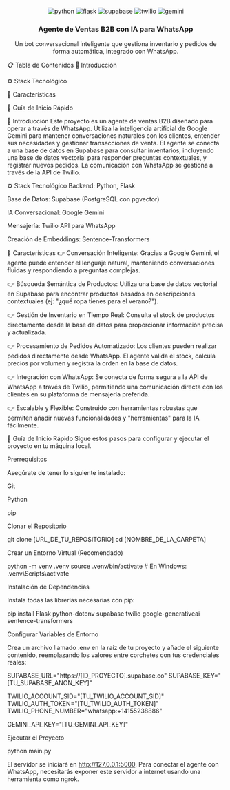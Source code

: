<div align="center">
<br />
<img src="https://www.google.com/search?q=https://img.shields.io/badge/-Python-black%3Fstyle%3Dfor-the-badge%26logoColor%3Dwhite%26logo%3Dpython%26color%3D3776AB" alt="python" />
<img src="https://www.google.com/search?q=https://img.shields.io/badge/-Flask-black%3Fstyle%3Dfor-the-badge%26logoColor%3Dwhite%26logo%3Dflask%26color%3D000000" alt="flask" />
<img src="https://www.google.com/search?q=https://img.shields.io/badge/-Supabase-black%3Fstyle%3Dfor-the-badge%26logoColor%3Dwhite%26logo%3Dsupabase%26color%3D3ECF8E" alt="supabase" />
<img src="https://www.google.com/search?q=https://img.shields.io/badge/-Twilio-black%3Fstyle%3Dfor-the-badge%26logoColor%3Dwhite%26logo%3Dtwilio%26color%3DF22F46" alt="twilio" />
<img src="https://www.google.com/search?q=https://img.shields.io/badge/-Google_Gemini-white%3Fstyle%3Dfor-the-badge%26logoColor%3Dblack%26logo%3Dgoogle%26color%3D4285F4" alt="gemini" />
<br />

<h3 align="center">Agente de Ventas B2B con IA para WhatsApp</h3>

<div align="center">
Un bot conversacional inteligente que gestiona inventario y pedidos de forma automática, integrado con WhatsApp.
</div>
</div>

📋 Tabla de Contenidos
🤖 Introducción

⚙️ Stack Tecnológico

🔋 Características

🤸 Guía de Inicio Rápido

<a name="introducción">🤖 Introducción</a>
Este proyecto es un agente de ventas B2B diseñado para operar a través de WhatsApp. Utiliza la inteligencia artificial de Google Gemini para mantener conversaciones naturales con los clientes, entender sus necesidades y gestionar transacciones de venta. El agente se conecta a una base de datos en Supabase para consultar inventarios, incluyendo una base de datos vectorial para responder preguntas contextuales, y registrar nuevos pedidos. La comunicación con WhatsApp se gestiona a través de la API de Twilio.

<a name="tech-stack">⚙️ Stack Tecnológico</a>
Backend: Python, Flask

Base de Datos: Supabase (PostgreSQL con pgvector)

IA Conversacional: Google Gemini

Mensajería: Twilio API para WhatsApp

Creación de Embeddings: Sentence-Transformers

<a name="features">🔋 Características</a>
👉 Conversación Inteligente: Gracias a Google Gemini, el agente puede entender el lenguaje natural, manteniendo conversaciones fluidas y respondiendo a preguntas complejas.

👉 Búsqueda Semántica de Productos: Utiliza una base de datos vectorial en Supabase para encontrar productos basados en descripciones contextuales (ej: "¿qué ropa tienes para el verano?").

👉 Gestión de Inventario en Tiempo Real: Consulta el stock de productos directamente desde la base de datos para proporcionar información precisa y actualizada.

👉 Procesamiento de Pedidos Automatizado: Los clientes pueden realizar pedidos directamente desde WhatsApp. El agente valida el stock, calcula precios por volumen y registra la orden en la base de datos.

👉 Integración con WhatsApp: Se conecta de forma segura a la API de WhatsApp a través de Twilio, permitiendo una comunicación directa con los clientes en su plataforma de mensajería preferida.

👉 Escalable y Flexible: Construido con herramientas robustas que permiten añadir nuevas funcionalidades y "herramientas" para la IA fácilmente.

<a name="quick-start">🤸 Guía de Inicio Rápido</a>
Sigue estos pasos para configurar y ejecutar el proyecto en tu máquina local.

Prerrequisitos

Asegúrate de tener lo siguiente instalado:

Git

Python

pip

Clonar el Repositorio

git clone [URL_DE_TU_REPOSITORIO]
cd [NOMBRE_DE_LA_CARPETA]

Crear un Entorno Virtual (Recomendado)

python -m venv .venv
source .venv/bin/activate  # En Windows: .venv\Scripts\activate

Instalación de Dependencias

Instala todas las librerías necesarias con pip:

pip install Flask python-dotenv supabase twilio google-generativeai sentence-transformers

Configurar Variables de Entorno

Crea un archivo llamado .env en la raíz de tu proyecto y añade el siguiente contenido, reemplazando los valores entre corchetes con tus credenciales reales:

SUPABASE_URL="https://[ID_PROYECTO].supabase.co"
SUPABASE_KEY="[TU_SUPABASE_ANON_KEY]"

TWILIO_ACCOUNT_SID="[TU_TWILIO_ACCOUNT_SID]"
TWILIO_AUTH_TOKEN="[TU_TWILIO_AUTH_TOKEN]"
TWILIO_PHONE_NUMBER="whatsapp:+14155238886"

GEMINI_API_KEY="[TU_GEMINI_API_KEY]"

Ejecutar el Proyecto

python main.py

El servidor se iniciará en http://127.0.0.1:5000. Para conectar el agente con WhatsApp, necesitarás exponer este servidor a internet usando una herramienta como ngrok.
